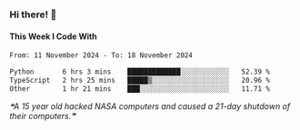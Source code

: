 ### Hi there! 👋

#### This Week I Code With
<!--START_SECTION:waka-->

```txt
From: 11 November 2024 - To: 18 November 2024

Python       6 hrs 3 mins    █████████████░░░░░░░░░░░░   52.39 %
TypeScript   2 hrs 25 mins   █████▒░░░░░░░░░░░░░░░░░░░   20.96 %
Other        1 hr 21 mins    ███░░░░░░░░░░░░░░░░░░░░░░   11.71 %
```

<!--END_SECTION:waka-->

<!--STARTS_HERE_QUOTE_README-->
<i>❝A 15 year old hacked NASA computers and caused a 21-day shutdown of their computers.❞</i>
<!--ENDS_HERE_QUOTE_README-->
